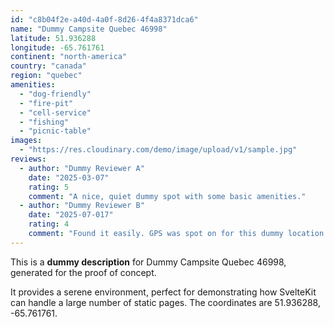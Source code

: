 ```yaml
---
id: "c8b04f2e-a40d-4a0f-8d26-4f4a8371dca6"
name: "Dummy Campsite Quebec 46998"
latitude: 51.936288
longitude: -65.761761
continent: "north-america"
country: "canada"
region: "quebec"
amenities:
  - "dog-friendly"
  - "fire-pit"
  - "cell-service"
  - "fishing"
  - "picnic-table"
images:
  - "https://res.cloudinary.com/demo/image/upload/v1/sample.jpg"
reviews:
  - author: "Dummy Reviewer A"
    date: "2025-03-07"
    rating: 5
    comment: "A nice, quiet dummy spot with some basic amenities."
  - author: "Dummy Reviewer B"
    date: "2025-07-017"
    rating: 4
    comment: "Found it easily. GPS was spot on for this dummy location."
---
```


This is a **dummy description** for Dummy Campsite Quebec 46998, generated for the proof of concept.

It provides a serene environment, perfect for demonstrating how SvelteKit can handle a large number of static pages. The coordinates are 51.936288, -65.761761.

